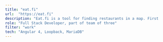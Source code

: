```yaml
---
title: "eat.fi"
url:  "https://eat.fi"
description: "Eat.fi is a tool for finding restaurants in a map. First goal of the project was to rewrite the old Eat.fi-site with modern technologies."
role: "Full Stack Developer, part of team of three"
filter: "work"
tech: "Angular 4, Loopback, MariaDB"
---
```

